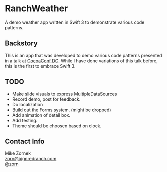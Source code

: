 # RanchWeather

A demo weather app written in Swift 3 to demonstrate various code patterns.

## Backstory

This is an app that was developed to demo various code patterns presented in a talk at [CocoaConf DC](http://cocoaconf.com/dc-2016/home). While I have done variations of this talk before, this is the first to embrace Swift 3.

## TODO

* Make slide visuals to express MultipleDataSources
* Record demo, post for feedback.
* Do localization
* Build out the Forms system. (might be dropped)
* Add animation of detail box.
* Add testing.
* Theme should be choosen based on clock.

## Contact Info

Mike Zornek  
<zorn@bignredranch.com>  
[@zorn](http://twitter.com/zorn)
